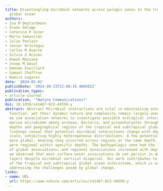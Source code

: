 ```yaml
---
title: Disentangling microbial networks across pelagic zones in the tropical and subtropical
  global ocean
authors:
- Ina M Deutschmann
- Erwan Delage
- Caterina R Giner
- Marta Sebastián
- Julie Poulain
- Javier Arístegui
- Carlos M Duarte
- Silvia G Acinas
- Ramon Massana
- Josep M Gasol
- Damien Eveillard
- Samuel Chaffron
- Ramiro Logares
date: '2024-01-01'
publishDate: '2024-10-23T22:08:18.460582Z'
publication_types:
- article-journal
publication: '*Nature Communications*'
doi: 10.1038/s41467-023-44550-y
abstract: Abstract Microbial interactions are vital in maintaining ocean ecosystem
  function, yet their dynamic nature and complexity remain largely unexplored. Here,
  we use association networks to investigate possible ecological interactions in the
  marine microbiome among archaea, bacteria, and picoeukaryotes throughout different
  depths and geographical regions of the tropical and subtropical global ocean. Our
  findings reveal that potential microbial interactions change with depth and geographical
  scale, exhibiting highly heterogeneous distributions. A few potential interactions
  were global, meaning they occurred across regions at the same depth, while 11-36%
  were regional within specific depths. The bathypelagic zone had the lowest proportion
  of global associations, and regional associations increased with depth. Moreover,
  we observed that most surface water associations do not persist in deeper ocean
  layers despite microbial vertical dispersal. Our work contributes to a deeper understanding
  of the tropical and subtropical global ocean interactome, which is essential for
  addressing the challenges posed by global change.
links:
- name: URL
  url: https://www.nature.com/articles/s41467-023-44550-y
---
```

